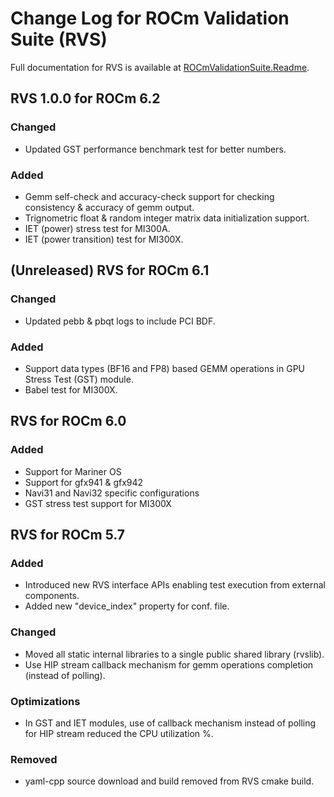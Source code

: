 # Change Log for ROCm Validation Suite (RVS)

Full documentation for RVS is available at [ROCmValidationSuite.Readme](https://github.com/ROCm/ROCmValidationSuite).

## RVS 1.0.0 for ROCm 6.2

### Changed

- Updated GST performance benchmark test for better numbers.

### Added

- Gemm self-check and accuracy-check support for checking consistency & accuracy of gemm output.
- Trignometric float & random integer matrix data initialization support.
- IET (power) stress test for MI300A.
- IET (power transition) test for MI300X.

## (Unreleased) RVS for ROCm 6.1

### Changed
- Updated pebb & pbqt logs to include PCI BDF.

### Added
- Support data types (BF16 and FP8) based GEMM operations in GPU Stress Test (GST) module.
- Babel test for MI300X.

## RVS for ROCm 6.0

### Added
- Support for Mariner OS
- Support for gfx941 & gfx942
- Navi31 and Navi32 specific configurations
- GST stress test support for MI300X

## RVS for ROCm 5.7

### Added
- Introduced new RVS interface APIs enabling test execution from external components.
- Added new "device_index" property for conf. file.

### Changed
- Moved all static internal libraries to a single public shared library (rvslib).
- Use HIP stream callback mechanism for gemm operations completion (instead of polling).

### Optimizations
- In GST and IET modules, use of callback mechanism instead of polling for HIP stream reduced the CPU utilization %.

### Removed
- yaml-cpp source download and build removed from RVS cmake build.

